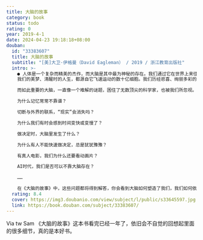 ```yaml
---
title: 大脑的故事
category: book
status: todo
rating: 0
year: 2019-4-1
date: 2024-04-23 19:18:18+08:00
douban:
  id: "33383607"
  title: 大脑的故事
  subtitle: "[美]大卫·伊格曼（David Eagleman） / 2019 / 浙江教育出版社"
  intro: >-
    ● 人体是一个复杂而精美的杰作，而大脑是其中最为神秘的存在。我们通过它在世界上来往穿梭、做决策，放飞想象力。
    我们的美梦、清醒时的人生，都源自它飞速运动的数十亿细胞。我们历经悲喜、绚丽多彩的完整人生，都发生在这区区 1.4 千克重的东西里。

    而如此重要的大脑，一直像一个难解的谜题，困住了无数顶尖的科学家，也被我们所忽视。在《大脑的故事》中，享誉全球的脑科学家，《西部世界》科学顾问大卫·伊格曼，用一篇篇引人入胜的故事，为你展现脑科学领域的前沿成果，带你领略大脑宇宙的奇妙之处。

    为什么记忆常常不靠谱？

    切断与外界的联系，“现实”会消失吗？

    为什么我们有时会感到时间变快或变慢了？

    做决定时，大脑里发生了什么？

    为什么有人不能快速做决定，总是犹犹豫豫？

    有真人电影，我们为什么还要看动画片？

    AI时代，我们是否可以不靠大脑存在？

    ……

    在《大脑的故事》中，这些问题都将得到解答，你会看到大脑如何塑造了我们，我们如何依靠大脑感知世界，如何做出一个个影响我们人生的决策，以及未来人类将走向何方。没有一本书，比《大脑的故事》更适合作为脑科学的入门读物了。阅读这本书，不需要你具备任何专业知识，只需要带着好奇心和自我探索的欲望就够了！
  rating: 8.4
  cover: https://img3.doubanio.com/view/subject/l/public/s33645597.jpg
  link: https://book.douban.com/subject/33383607/
---
```


Via tw Sam 《大脑的故事》这本书看完已经一年了，依旧会不自觉的回想起里面的很多细节，真的是本好书。
